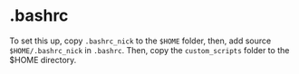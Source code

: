 # .bashrc

To set this up, copy `.bashrc_nick` to the `$HOME` folder, then, add source `$HOME/.bashrc_nick` in `.bashrc`. Then, copy the `custom_scripts` folder to the $HOME directory.

